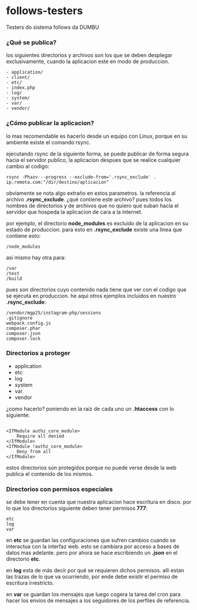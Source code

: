 # follows-testers

Testers do sistema follows da DUMBU

### ¿Qué se publica?

los siguientes directorios y archivos son los que se deben desplegar exclusivamente, cuando la aplicacion este en modo de produccion.

```
- application/
- client/
- etc/
- index.php
- log/
- system/
- var/
- vendor/
```

### ¿Cómo publicar la aplicacion?

lo mas recomendable es hacerlo desde un equipo con Linux, porque en su ambiente existe el comando rsync.

ejecutando rsync de la siguiente forma, se puede publicar de forma segura hacia el servidor publico, la aplicacion despues que se realice cualquier cambio al codigo:

```
rsync -Phazv --progress --exclude-from='.rsync_exclude' . ip.remota.com:"/dir/destino/aplicacion"
```

obviamente se nota algo extraño en estos parametros. la referencia al archivo **.rsync_exclude**. ¿qué contiene este archivo? pues todos los nombres de directorios y de archivos que no quiero que suban hacia el servidor que hospeda la aplicacion de cara a la internet.

por ejemplo, el directorio **node_modules** es excluido de la aplicacion en su estado de produccion. para esto en **.rsync_exclude** existe una linea que contiene esto:

```
/node_modules
```

asi mismo hay otra para:

```
/var
/test
/build
```

pues son directorios cuyo contenido nada tiene que ver con el codigo que se ejecuta en produccion. he aqui otros ejemplos incluidos en nuestro **.rsync_exclude**:

```
/vendor/mgp25/instagram-php/sessions
.gitignore
webpack.config.js
composer.phar
composer.json
composer.lock
```

### Directorios a proteger

+ application
+ etc
+ log
+ system
+ var
+ vendor

¿como hacerlo? poniendo en la raiz de cada uno un **.htaccess** con lo siguiente:

```

<IfModule authz_core_module>
	Require all denied
</IfModule>
<IfModule !authz_core_module>
	Deny from all
</IfModule>

```
estos directorios son protegidos porque no puede verse desde la web publica el contenido de los mismos.

### Directorios con permisos especiales

se debe tener en cuenta que nuestra aplicacion hace escritura en disco. por lo que los directorios siguiente deben tener permisos **777**:

```
etc
log
var
```

en **etc** se guardan las configuraciones que sufren cambios cuando se interactua con la interfaz web. esto se cambiara por acceso a bases de datos mas adelante. pero por ahora se hace escribiendo un **.json** en el directorio **etc**.

en **log** esta de más decir por qué se requieren dichos permisos. alli estan las trazas de lo que va ocurriendo, por ende debe existir el permiso de escritura irrestricto.

en **var** se guardan los mensajes que luego cogera la tarea del cron para hacer los envios de mensajes a los seguidores de los perfiles de referencia.